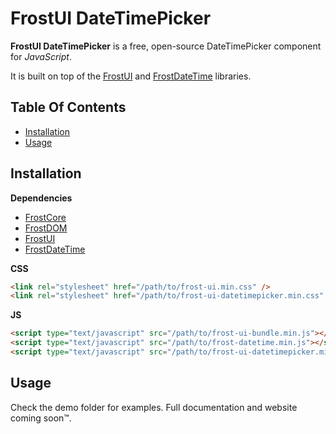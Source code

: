 # FrostUI DateTimePicker

**FrostUI DateTimePicker** is a free, open-source DateTimePicker component for *JavaScript*.

It is built on top of the [FrostUI](https://github.com/elusivecodes/FrostUI) and [FrostDateTime](https://github.com/elusivecodes/FrostDateTime) libraries.


## Table Of Contents
- [Installation](#installation)
- [Usage](#usage)



## Installation

**Dependencies**

- [FrostCore](https://github.com/elusivecodes/FrostCore)
- [FrostDOM](https://github.com/elusivecodes/FrostDOM)
- [FrostUI](https://github.com/elusivecodes/FrostUI)
- [FrostDateTime](https://github.com/elusivecodes/FrostDateTime)

**CSS**

```html
<link rel="stylesheet" href="/path/to/frost-ui.min.css" />
<link rel="stylesheet" href="/path/to/frost-ui-datetimepicker.min.css" />
```

**JS**

```html
<script type="text/javascript" src="/path/to/frost-ui-bundle.min.js"></script>
<script type="text/javascript" src="/path/to/frost-datetime.min.js"></script>
<script type="text/javascript" src="/path/to/frost-ui-datetimepicker.min.js"></script>
```


## Usage

Check the demo folder for examples. Full documentation and website coming soon™.